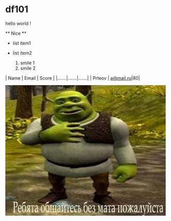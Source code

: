 # df101

hello world ! 

** Nice **  


- list item1
- list item2

  1. smile 1
  2. smile 2




| Name | Email | Score |
|.......|.......|.......|
| Prteov | a@mail.ru|80|





![IMG](shrek.jpg)
